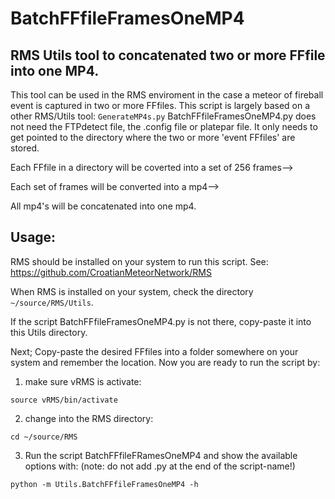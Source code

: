# BatchFFfileFramesOneMP4
## RMS Utils tool to concatenated two or more FFfile into one MP4.
This tool can be used in the RMS enviroment in the case a meteor of fireball event is captured in two or more FFfiles. This script is largely based on a other RMS/Utils tool: `GenerateMP4s.py` BatchFFfileFramesOneMP4.py does not need the FTPdetect file, the .config file or platepar file. It only needs to get pointed to the directory where the two or more 'event FFfiles' are stored. 

Each FFfile in a directory will be coverted into a set of 256 frames-->

Each set of frames will be converted into a mp4-->

All mp4's will be concatenated into one mp4.

## Usage:
RMS should be installed on your system to run this script. See: https://github.com/CroatianMeteorNetwork/RMS

When RMS is installed on your system, check the directory `~/source/RMS/Utils`. 

If the script BatchFFfileFramesOneMP4.py is not there, copy-paste it into this Utils directory.

Next; Copy-paste the desired FFfiles into a folder somewhere on your system and remember the location. 
Now you are ready to run the script by:

1. make sure vRMS is activate:
````
source vRMS/bin/activate
````
2. change into the RMS directory:

````
cd ~/source/RMS
````
3. Run the script BatchFFfileFRamesOneMP4 and show the available options with: (note: do not add .py at the end of the script-name!)

````
python -m Utils.BatchFFfileFramesOneMP4 -h
````
